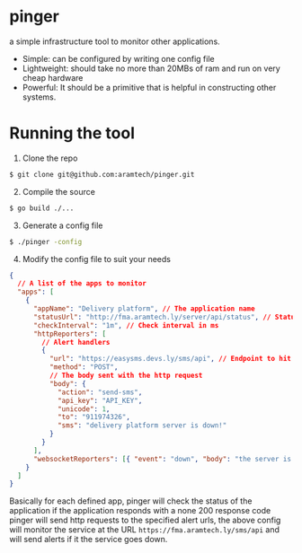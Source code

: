 # pinger

a simple infrastructure tool to monitor other applications.

- Simple: can be configured by writing one config file
- Lightweight: should take no more than 20MBs of ram and run on very cheap hardware
- Powerful: It should be a primitive that is helpful in constructing other systems.

# Running the tool

1. Clone the repo

```bash
$ git clone git@github.com:aramtech/pinger.git
```

2. Compile the source

```bash
$ go build ./...
```

3. Generate a config file

```bash
$ ./pinger -config
```

4. Modify the config file to suit your needs

```json
{
  // A list of the apps to monitor
  "apps": [
    {
      "appName": "Delivery platform", // The application name
      "statusUrl": "http://fma.aramtech.ly/server/api/status", // Status url
      "checkInterval": "1m", // Check interval in ms
      "httpReporters": [
        // Alert handlers
        {
          "url": "https://easysms.devs.ly/sms/api", // Endpoint to hit if a service goes down
          "method": "POST",
          // The body sent with the http request
          "body": {
            "action": "send-sms",
            "api_key": "API_KEY",
            "unicode": 1,
            "to": "911974326",
            "sms": "delivery platform server is down!"
          }
        }
      ],
      "websocketReporters": [{ "event": "down", "body": "the server is down" }]
    }
  ]
}
```

Basically for each defined app, pinger will check the status of the application if the application responds with a none 200 response code
pinger will send http requests to the specified alert urls, the above config will monitor the service at the URL `https://fma.aramtech.ly/sms/api` and will send alerts if it the service goes down.

